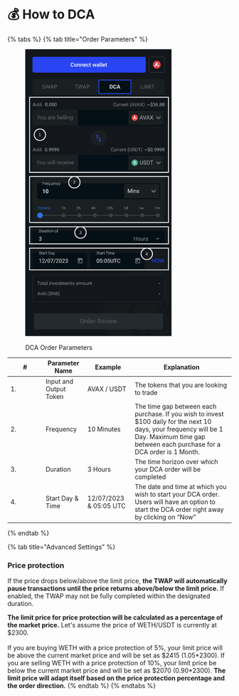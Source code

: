 # 💰 How to DCA

{% tabs %}
{% tab title="Order Parameters" %}
<figure><img src="../../.gitbook/assets/twap.fi dca order panel.png" alt="" width="329"><figcaption><p>DCA Order Parameters</p></figcaption></figure>

<table><thead><tr><th width="65">#</th><th>Parameter Name</th><th>Example</th><th>Explanation</th></tr></thead><tbody><tr><td>1.</td><td>Input and Output Token</td><td>AVAX / USDT</td><td>The tokens that you are looking to trade</td></tr><tr><td>2.</td><td>Frequency</td><td>10 Minutes</td><td>The time gap between each purchase. If you wish to invest $100 daily for the next 10 days, your frequency will be 1 Day. Maximum time gap between each purchase for a DCA order is 1 Month.</td></tr><tr><td>3.</td><td>Duration</td><td>3 Hours</td><td>The time horizon over which your DCA order will be completed</td></tr><tr><td>4.</td><td>Start Day &#x26; Time</td><td>12/07/2023 &#x26; 05:05 UTC</td><td>The date and time at which you wish to start your DCA order. Users will have an option to start the DCA order right away by clicking on “Now”</td></tr></tbody></table>
{% endtab %}

{% tab title="Advanced Settings" %}
### Price protection

If the price drops below/above the limit price, **the TWAP will automatically pause transactions until the price returns above/below the limit price.** If enabled, the TWAP may not be fully completed within the designated duration.

**The limit price for price protection will be calculated as a percentage of the market price.** Let's assume the price of WETH/USDT is currently at $2300.\
\
If you are buying WETH with a price protection of 5%, your limit price will be above the current market price and will be set as $2415 (1.05\*2300). If you are selling WETH with a price protection of 10%, your limit price be below the current market price and will be set as $2070 (0.90\*2300). **The limit price will adapt itself based on the price protection percentage and the order direction.**&#x20;
{% endtab %}
{% endtabs %}
